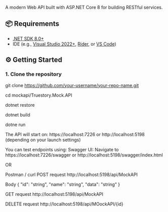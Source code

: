 A modern Web API built with ASP.NET Core 8 for building RESTful services.

## 📦 Requirements

- [.NET SDK 8.0+](https://dotnet.microsoft.com/en-us/download/dotnet/8.0)
- IDE (e.g., [Visual Studio 2022+](https://visualstudio.microsoft.com/), [Rider](https://www.jetbrains.com/rider/), or [VS Code](https://code.visualstudio.com/))

## ⚙️ Getting Started

### 1. Clone the repository
git clone https://github.com/your-username/your-repo-name.git


cd mockapi/Truestory.Mock.API

dotnet restore

dotnet build

dotne run



The API will start on:
https://localhost:7226 or http://localhost:5198 (depending on your launch settings)




You can test endpoints using:
Swagger UI: Navigate to https://localhost:7226/swagger or http://localhost:5198/swagger/index.html

OR

Postman / curl
POST request
http://localhost:5198/api/MockAPI   

Body
{
  "id": "string",
  "name": "string",
  "data": "string"
}

GET request
http://localhost:5198/api/MockAPI  


DELETE request
http://localhost:5198/api/MOockAPI/{id}   